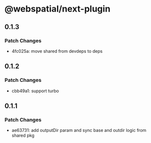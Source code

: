 # @webspatial/next-plugin

## 0.1.3

### Patch Changes

- 4fc025a: move shared from devdeps to deps

## 0.1.2

### Patch Changes

- cbb49a1: support turbo

## 0.1.1

### Patch Changes

- ae63731: add outputDir param and sync base and outdir logic from shared pkg
